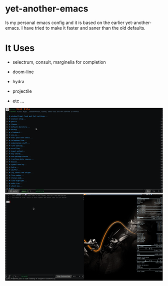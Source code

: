 # yet-another-emacs

Is my personal emacs config and it is based on the earlier yet-another-emacs. I have tried to make it faster and saner than the old defaults.


# It Uses

  + selectrum, consult, marginelia for completion

  + doom-line

  + hydra

  + projectile

  + etc ...

![screenshot1](./screenshots/screenshot1.gif "screenshot1")
![screenshot4](./screenshots/screenshot4.gif "screenshot1")
